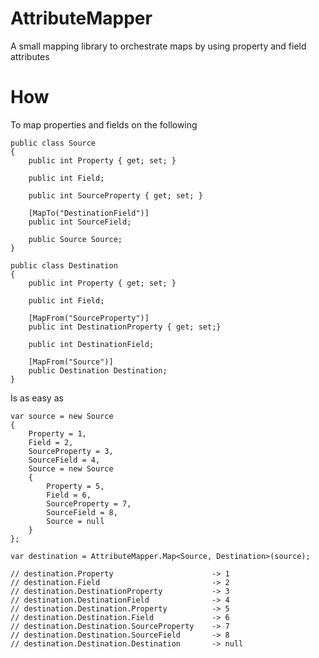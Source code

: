 AttributeMapper
===============

A small mapping library to orchestrate maps by using property and field attributes

How
===============

To map properties and fields on the following

    public class Source
    {
        public int Property { get; set; }
      
        public int Field;
      
        public int SourceProperty { get; set; }
      
        [MapTo("DestinationField")]
        public int SourceField;
      
        public Source Source;
    }
    
    public class Destination
    {
        public int Property { get; set; }
      
        public int Field;
      
        [MapFrom("SourceProperty")]
        public int DestinationProperty { get; set;}
      
        public int DestinationField;
      
        [MapFrom("Source")]
        public Destination Destination;
    }
    
Is as easy as
    
    var source = new Source
    {
        Property = 1,
        Field = 2,
        SourceProperty = 3,
        SourceField = 4,
        Source = new Source
        {
            Property = 5,
            Field = 6,
            SourceProperty = 7,
            SourceField = 8,
            Source = null
        }
    };
    
    var destination = AttributeMapper.Map<Source, Destination>(source);
    
    // destination.Property                      -> 1
    // destination.Field                         -> 2
    // destination.DestinationProperty           -> 3
    // destination.DestinationField              -> 4
    // destination.Destination.Property          -> 5
    // destination.Destination.Field             -> 6
    // destination.Destination.SourceProperty    -> 7
    // destination.Destination.SourceField       -> 8
    // destination.Destination.Destination       -> null

